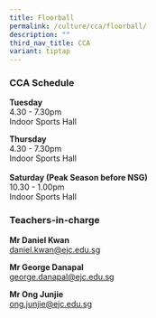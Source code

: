 ```yaml
---
title: Floorball
permalink: /culture/cca/floorball/
description: ""
third_nav_title: CCA
variant: tiptap
---
```

<h3><strong>CCA Schedule</strong></h3>
<p><strong>Tuesday</strong>
<br>4.30 - 7.30pm
<br>Indoor Sports Hall</p>
<p><strong>Thursday</strong>
<br>4.30 - 7.30pm
<br>Indoor Sports Hall
<br>
<br><strong>Saturday (Peak Season before NSG)</strong>
<br>10.30 - 1.00pm
<br>Indoor Sports Hall</p>
<h3><strong>Teachers-in-charge</strong></h3>
<p><strong>Mr Daniel Kwan</strong>
<br><a href="mailto:daniel.kwan@ejc.edu.sg" rel="noopener noreferrer nofollow" target="_blank">daniel.kwan@ejc.edu.sg</a>
</p>
<p><strong>Mr George Danapal</strong>
<br><a href="mailto:george.danapal@ejc.edu.sg" rel="noopener noreferrer nofollow" target="_blank">george.danapal@ejc.edu.sg</a>
</p>
<p><strong>Mr Ong Junjie</strong>
<br><a href="mailto:ong.junjie@ejc.edu.sg" rel="noopener noreferrer nofollow" target="_blank">ong.junjie@ejc.edu.sg</a>
<br>
</p>